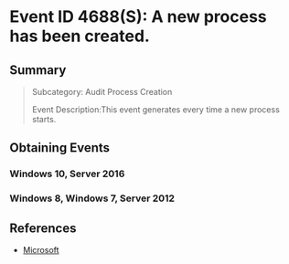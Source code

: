 # Event ID 4688\(S\): A new process has been created.

## Summary
<blockquote>Subcategory: Audit Process Creation

Event Description:This event generates every time a new process starts.</blockquote>

## Obtaining Events

### Windows 10, Server 2016

### Windows 8, Windows 7, Server 2012

## References
* [Microsoft](https://docs.microsoft.com/en-us/windows/security/threat-protection/auditing/event-4688)